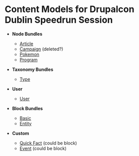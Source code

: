 # Content Models for Drupalcon Dublin Speedrun Session

* **Node Bundles**
  * [Article](artcle.md)
  * [Campaign](campaign.md) (deleted?)
  * [Pokemon](pokemon.md)
  * [Program](program.md)

* **Taxonomy Bundles**
  * [Type](type.md)

* **User**
  * [User](user.md)

* **Block Bundles**
  * [Basic](basic-block.md)
  * [Entity](entity-block.md)

* **Custom**
  * [Quick Fact](quick-facts.md) (could be block)
  * [Event](event.md) (could be block)


